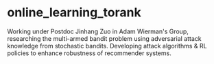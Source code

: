 # online_learning_torank

Working under Postdoc Jinhang Zuo in Adam Wierman's Group, researching the multi-armed bandit problem using adversarial attack knowledge from stochastic bandits. Developing attack algorithms & RL policies to enhance robustness of recommender systems.
